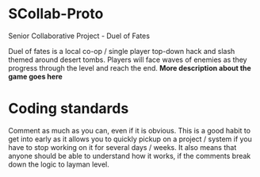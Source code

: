# SCollab-Proto
Senior Collaborative Project - Duel of Fates

Duel of fates is a local co-op / single player top-down hack and slash themed around desert tombs.
Players will face waves of enemies as they progress through the level and reach the end.
**More description about the game goes here**

# Coding standards

Comment as much as you can, even if it is obvious. This is a good habit to get into early as it allows you to quickly pickup on a project / system if you have to stop working on it for several days / weeks. It also means that anyone should be able to understand how it works, if the comments break down the logic to layman level. 
